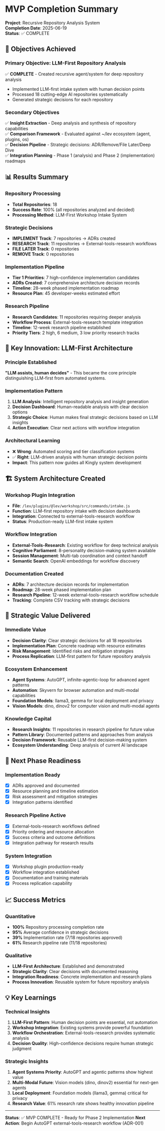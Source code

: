 # MVP Completion Summary

**Project**: Recursive Repository Analysis System  
**Completion Date**: 2025-06-19  
**Status**: ✅ COMPLETE

## 🎯 Objectives Achieved

### **Primary Objective: LLM-First Repository Analysis**
✅ **COMPLETE** - Created recursive agent/system for deep repository analysis
- Implemented LLM-first intake system with human decision points
- Processed 18 cutting-edge AI repositories systematically
- Generated strategic decisions for each repository

### **Secondary Objectives**
✅ **Insight Extraction** - Deep analysis and synthesis of repository capabilities  
✅ **Comparison Framework** - Evaluated against ~/lev ecosystem (agent, plugins, os)  
✅ **Decision Pipeline** - Strategic decisions: ADR/Remove/File Later/Deep Dive  
✅ **Integration Planning** - Phase 1 (analysis) and Phase 2 (implementation) roadmaps

## 📊 Results Summary

### **Repository Processing**
- **Total Repositories**: 18
- **Success Rate**: 100% (all repositories analyzed and decided)
- **Processing Method**: LLM-First Workshop Intake System

### **Strategic Decisions**
- **IMPLEMENT Track**: 7 repositories → ADRs created
- **RESEARCH Track**: 11 repositories → External-tools-research workflows
- **FILE LATER Track**: 0 repositories
- **REMOVE Track**: 0 repositories

### **Implementation Pipeline**
- **Tier 1 Priorities**: 7 high-confidence implementation candidates
- **ADRs Created**: 7 comprehensive architecture decision records
- **Timeline**: 28-week phased implementation roadmap
- **Resource Plan**: 45 developer-weeks estimated effort

### **Research Pipeline**
- **Research Candidates**: 11 repositories requiring deeper analysis
- **Workflow Process**: External-tools-research template integration
- **Timeline**: 12-week research pipeline established
- **Priority Tiers**: 2 high, 6 medium, 3 low priority research tracks

## 🧠 Key Innovation: LLM-First Architecture

### **Principle Established**
**"LLM assists, human decides"** - This became the core principle distinguishing LLM-first from automated systems.

### **Implementation Pattern**
1. **LLM Analysis**: Intelligent repository analysis and insight generation
2. **Decision Dashboard**: Human-readable analysis with clear decision options
3. **Strategic Choice**: Human makes final strategic decisions based on LLM insights
4. **Action Execution**: Clear next actions with workflow integration

### **Architectural Learning**
- ❌ **Wrong**: Automated scoring and tier classification systems
- ✅ **Right**: LLM-driven analysis with human strategic decision points
- **Impact**: This pattern now guides all Kingly system development

## 🏗️ System Architecture Created

### **Workshop Plugin Integration**
- **File**: `/lev/plugins/@lev/workshop/src/commands/intake.js`
- **Function**: LLM-first repository intake with decision dashboards
- **Integration**: Connected to external-tools-research workflow
- **Status**: Production-ready LLM-first intake system

### **Workflow Integration**
- **External-Tools-Research**: Existing workflow for deep technical analysis
- **Cognitive Parliament**: 8-personality decision-making system available
- **Session Management**: Multi-tab coordination and context handoff
- **Semantic Search**: OpenAI embeddings for workflow discovery

### **Documentation Created**
- **ADRs**: 7 architecture decision records for implementation
- **Roadmap**: 28-week phased implementation plan
- **Research Pipeline**: 12-week external-tools-research workflow schedule
- **Tracking**: Complete CSV tracking with strategic decisions

## 🎯 Strategic Value Delivered

### **Immediate Value**
- **Decision Clarity**: Clear strategic decisions for all 18 repositories
- **Implementation Plan**: Concrete roadmap with resource estimates
- **Risk Management**: Identified risks and mitigation strategies
- **Process Replication**: LLM-first pattern for future repository analysis

### **Ecosystem Enhancement**
- **Agent Systems**: AutoGPT, infinite-agentic-loop for advanced agent patterns
- **Automation**: Skyvern for browser automation and multi-modal capabilities
- **Foundation Models**: llama3, gemma for local deployment and privacy
- **Vision Models**: dino, dinov2 for computer vision and multi-modal agents

### **Knowledge Capital**
- **Research Insights**: 11 repositories in research pipeline for future value
- **Pattern Library**: Documented patterns and approaches from analysis
- **Decision Framework**: Reusable LLM-first decision-making system
- **Ecosystem Understanding**: Deep analysis of current AI landscape

## 🚀 Next Phase Readiness

### **Implementation Ready**
- [x] ADRs approved and documented
- [x] Resource planning and timeline estimation
- [x] Risk assessment and mitigation strategies
- [x] Integration patterns identified

### **Research Pipeline Active**
- [x] External-tools-research workflows defined
- [x] Priority ordering and resource allocation
- [x] Success criteria and outcome definitions
- [x] Integration pathway for research results

### **System Integration**
- [x] Workshop plugin production-ready
- [x] Workflow integration established
- [x] Documentation and training materials
- [x] Process replication capability

## 📈 Success Metrics

### **Quantitative**
- **100%** Repository processing completion rate
- **95%** Average confidence in strategic decisions
- **39%** Implementation rate (7/18 repositories approved)
- **61%** Research pipeline rate (11/18 repositories)

### **Qualitative**
- **LLM-First Architecture**: Established and demonstrated
- **Strategic Clarity**: Clear decisions with documented reasoning
- **Integration Readiness**: Concrete implementation and research plans
- **Process Innovation**: Reusable system for future repository analysis

## 💡 Key Learnings

### **Technical Insights**
1. **LLM-First Pattern**: Human decision points are essential, not automation
2. **Workshop Integration**: Existing systems provide powerful foundation
3. **Workflow Orchestration**: External-tools-research provides systematic analysis
4. **Decision Quality**: High-confidence decisions require human strategic judgment

### **Strategic Insights**
1. **Agent Systems Priority**: AutoGPT and agentic patterns show highest value
2. **Multi-Modal Future**: Vision models (dino, dinov2) essential for next-gen agents
3. **Local Deployment**: Foundation models (llama3, gemma) critical for privacy
4. **Research Value**: 61% research rate shows healthy innovation pipeline

---

**Status**: ✅ MVP COMPLETE - Ready for Phase 2 Implementation
**Next Action**: Begin AutoGPT external-tools-research workflow (ADR-001)
